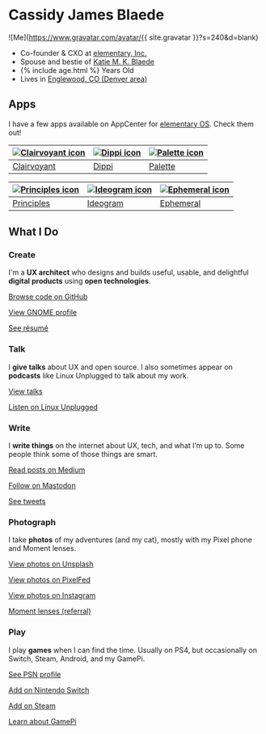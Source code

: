 ---
---

# Cassidy James Blaede

![Me](https://www.gravatar.com/avatar/{{ site.gravatar }}?s=240&d=blank)

<div class="summary">
    <ul class="fa-ul">
        <li><i class="fa-li fa fa-briefcase"></i>Co-founder &amp; CXO at <a href="https://elementary.io/">elementary, Inc.</a></li>
        <li><i class="fa-li fa fa-heart"></i>Spouse and bestie of <a href="https://katiemkblaede.com/">Katie M. K. Blaede</a></li>
        <li><i class="fa-li fa fa-birthday-cake"></i><span id="age">{% include age.html %}</span> Years Old</li>
        <li><i class="fa-li fa fa-map-marker"></i>Lives in <a href="https://www.google.com/maps/place/Englewood,+CO/@39.6888341,-104.9838867,12z/data=!4m2!3m1!1s0x876c807a9da33fb7:0x6620ef5f5fcfffc5">Englewood, CO (Denver area)</a></li>
    </ul>
</div>

## Apps

I have a few apps available on AppCenter for [elementary OS](https://elementary.io). Check them out!

| [![Clairvoyant icon](https://cassidyjames.github.io/clairvoyant/data/icons/128.svg)](https://appcenter.elementary.io/com.github.cassidyjames.clairvoyant) | [![Dippi icon](https://cassidyjames.github.io/dippi/data/icons/128/com.github.cassidyjames.dippi.svg)](https://appcenter.elementary.io/com.github.cassidyjames.dippi) | [![Palette icon](https://cassidyjames.github.io/palette/data/icons/128.svg)](https://appcenter.elementary.io/com.github.cassidyjames.palette) |
|---|---|---|
| [Clairvoyant](https://appcenter.elementary.io/com.github.cassidyjames.clairvoyant) | [Dippi](https://appcenter.elementary.io/com.github.cassidyjames.dippi) | [Palette](https://appcenter.elementary.io/com.github.cassidyjames.palette) |


| [![Principles icon](https://cassidyjames.github.io/principles/data/icons/128.svg)](https://appcenter.elementary.io/com.github.cassidyjames.principles) | [![Ideogram icon](https://cassidyjames.github.io/ideogram/data/icons/128.svg)](https://appcenter.elementary.io/com.github.cassidyjames.ideogram) | [![Ephemeral icon](https://cassidyjames.github.io/ephemeral/data/icons/128.svg)](https://appcenter.elementary.io/com.github.cassidyjames.ephemeral) |
|---|---|---|
| [Principles](https://appcenter.elementary.io/com.github.cassidyjames.principles) | [Ideogram](https://appcenter.elementary.io/com.github.cassidyjames.ideogram) | [Ephemeral](https://appcenter.elementary.io/com.github.cassidyjames.ephemeral) |


## What I Do

### Create

I'm a **UX architect** who designs and builds useful, usable, and delightful **digital products** using **open technologies**.

<a href="https://github.com/cassidyjames" class="read-more github"><i class="fab fa-fw fa-github"></i>Browse code on GitHub</a>

<a href="https://wiki.gnome.org/CassidyBlaede" class="read-more gnome"><i class="fa fa-fw fa-info-circle"></i>View GNOME profile</a>

<a href="/resume" class="read-more resume"><i class="far fa-fw fa-file-alt"></i>See résumé</a>

### Talk

I **give talks** about UX and open source. I also sometimes appear on **podcasts** like Linux Unplugged to talk about my work.

<a href="/talks" class="read-more talks"><i class="fa fa-fw fa-chalkboard-teacher"></i>View talks</a>

<a href="https://linuxunplugged.com/guests/cassidyjames" class="read-more lup"><i class="fa fa-fw fa-microphone"></i>Listen on Linux Unplugged</a>

### Write

I **write things** on the internet about UX, tech, and what I&rsquo;m up to. Some people think some of those things are smart.

<a href="https://medium.com/@cassidyjames" class="read-more medium"><i class="fab fa-fw fa-medium"></i>Read posts on Medium</a>

<a rel="me" href="https://mastodon.social/@cassidyjames" class="read-more mastodon"><i class="fab fa-fw fa-mastodon"></i>Follow on Mastodon</a>

<a href="https://twitter.com/CassidyJames" class="read-more twitter"><i class="fab fa-fw fa-twitter"></i>See tweets</a>

### Photograph

I take **photos** of my adventures (and my cat), mostly with my Pixel phone and Moment lenses.

<a href="https://unsplash.com/@cassidyjames" class="read-more unsplash"><i class="fas fa-fw fa-camera"></i>View photos on Unsplash</a>

<a rel="me" href="https://pixelfed.social/cassidyjames" class="read-more pixelfed"><i class="fas fa-fw fa-camera-retro"></i>View photos on PixelFed</a>

<a href="https://instagram.com/cassidy.james.blaede" class="read-more instagram"><i class="fab fa-fw fa-instagram"></i>View photos on Instagram</a>

<a href="https://www.shopmoment.com/shop?tap_a=30146-d3ce98&tap_s=363496-01e37a&utm_medium=referral&utm_source=ambassador&utm_campaign=Moment%2BReferral%2BProgram&utm_content=cassidyblaede" class="read-more moment"><i class="fas fa-fw fa-credit-card"></i>Moment lenses (referral)</a>

### Play

I play **games** when I can find the time. Usually on PS4, but occasionally on Switch, Steam, Android, and my GamePi.

<a href="http://psnprofiles.com/blaede22" class="read-more psn"><i class="fa fa-fw fa-trophy"></i>See PSN profile</a>

<a href="switch" class="read-more switch"><i class="fab fa-fw fa-nintendo-switch"></i>Add on Nintendo Switch</a>

<a href="http://steamcommunity.com/id/cassidyjames/" class="read-more steam"><i class="fab fa-fw fa-steam-square"></i>Add on Steam</a>

<a href="/gamepi" class="read-more gamepi"><i class="fa fa-fw fa-gamepad"></i>Learn about GamePi</a>
